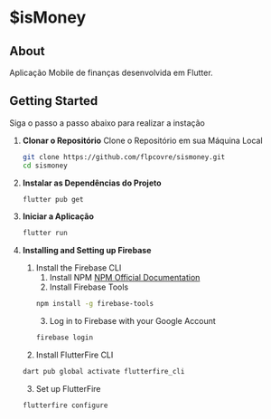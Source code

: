 # $isMoney

## About

Aplicação Mobile de finanças desenvolvida em Flutter.

## Getting Started

Siga o passo a passo abaixo para realizar a instação

1. **Clonar o Repositório**
    Clone o Repositório em sua Máquina Local
    ```bash
    git clone https://github.com/flpcovre/sismoney.git
    cd sismoney
    ```

2. **Instalar as Dependências do Projeto** 
    ```bash
    flutter pub get
    ```

3. **Iniciar a Aplicação**
    ```bash
    flutter run
    ```


4. **Installing and Setting up Firebase**

    1. Install the Firebase CLI
        1. Install NPM [NPM Official Documentation](https://docs.npmjs.com/downloading-and-installing-node-js-and-npm) 
        2. Install Firebase Tools
        ```bash
        npm install -g firebase-tools
        ```
        3. Log in to Firebase with your Google Account
        ```bash
        firebase login
        ```
    2. Install FlutterFire CLI
    ```bash
    dart pub global activate flutterfire_cli
    ```
    3. Set up FlutterFire
    ```bash
    flutterfire configure
    ```